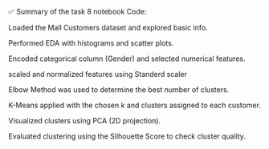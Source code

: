 ✅ Summary of the task 8 notebook Code:

Loaded the Mall Customers dataset and explored basic info.

Performed EDA with histograms and scatter plots.

Encoded categorical column (Gender) and selected numerical features.

scaled and normalized features using Standerd scaler

Elbow Method was used to determine the best number of clusters.

K-Means applied with the chosen k and clusters assigned to each customer.

Visualized clusters using PCA (2D projection).

Evaluated clustering using the Silhouette Score to check cluster quality.
